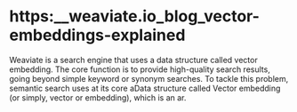 # https:\_\_weaviate.io_blog_vector-embeddings-explained

Weaviate is a search engine that uses a data structure called vector embedding. The core function is to provide high-quality search results, going beyond simple keyword or synonym searches. To tackle this problem, semantic search uses at its core aData structure called Vector embedding (or simply, vector or embedding), which is an ar.
